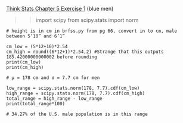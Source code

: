 [Think Stats Chapter 5 Exercise 1](http://greenteapress.com/thinkstats2/html/thinkstats2006.html#toc50) (blue men)

>>    import scipy
    from scipy.stats import norm

    # height is in cm in brfss.py from pg 66, convert in to cm, male between 5’10” and 6’1” 

    cm_low = (5*12+10)*2.54
    cm_high = round((6*12+1)*2.54,2) #Strange that this outputs 185.42000000000002 before rounding
    print(cm_low)
    print(cm_high)

    # µ = 178 cm and σ = 7.7 cm for men

    low_range = scipy.stats.norm(178, 7.7).cdf(cm_low)
    high_range = scipy.stats.norm(178, 7.7).cdf(cm_high)
    total_range = high_range - low_range
    print(total_range*100)
    
    # 34.27% of the U.S. male population is in this range
